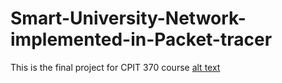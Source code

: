 # Smart-University-Network-implemented-in-Packet-tracer
This is the final project for CPIT 370 course
[alt text](https://github.com/FaisalBalamash/Smart-University-Network-implemented-in-Packet-tracer/blob/image.png?raw=true)
